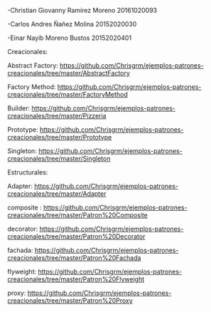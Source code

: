 -Christian Giovanny Ramirez Moreno 20161020093

-Carlos Andres Ñañez Molina 20152020030

-Einar Nayib Moreno Bustos 20152020401

Creacionales:

Abstract Factory: https://github.com/Chrisgrm/ejemplos-patrones-creacionales/tree/master/AbstractFactory

Factory Method: https://github.com/Chrisgrm/ejemplos-patrones-creacionales/tree/master/FactoryMethod
 
Builder: https://github.com/Chrisgrm/ejemplos-patrones-creacionales/tree/master/Pizzeria

Prototype: https://github.com/Chrisgrm/ejemplos-patrones-creacionales/tree/master/Prototype

Singleton: https://github.com/Chrisgrm/ejemplos-patrones-creacionales/tree/master/Singleton

Estructurales:

Adapter: https://github.com/Chrisgrm/ejemplos-patrones-creacionales/tree/master/Adapter

composite : https://github.com/Chrisgrm/ejemplos-patrones-creacionales/tree/master/Patron%20Composite

decorator: https://github.com/Chrisgrm/ejemplos-patrones-creacionales/tree/master/Patron%20Decorator

fachada: https://github.com/Chrisgrm/ejemplos-patrones-creacionales/tree/master/Patron%20Fachada

flyweight: https://github.com/Chrisgrm/ejemplos-patrones-creacionales/tree/master/Patron%20Flyweight

proxy: https://github.com/Chrisgrm/ejemplos-patrones-creacionales/tree/master/Patron%20Proxy
